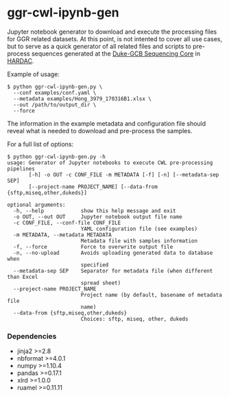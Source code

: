 # ggr-cwl-ipynb-gen
Jupyter notebook generator to download and execute the processing files for GGR related datasets. 
At this point, is not intented to cover all use cases, but to serve as a quick generator of all 
related files and scripts to pre-process sequences generated at the [Duke-GCB Sequencing Core](https://genome.duke.edu/cores-and-services/sequencing-and-genomic-technologies) in [HARDAC](https://genome.duke.edu/cores-and-services/computational-solutions/compute-environments-genomics).

Example of usage:
```
$ python ggr-cwl-ipynb-gen.py \
  --conf examples/conf.yaml \
  --metadata examples/Hong_3979_170316B1.xlsx \
  --out /path/to/output_dir \
  --force
```
The information in the example metadata and configuration file should reveal what is needed to download and pre-process the samples.

For a full list of options:
```
$ python ggr-cwl-ipynb-gen.py -h
usage: Generator of Jupyter notebooks to execute CWL pre-processing pipelines
       [-h] -o OUT -c CONF_FILE -m METADATA [-f] [-n] [--metadata-sep SEP]
       [--project-name PROJECT_NAME] [--data-from {sftp,miseq,other,dukeds}]

optional arguments:
  -h, --help            show this help message and exit
  -o OUT, --out OUT     Jupyter notebook output file name
  -c CONF_FILE, --conf-file CONF_FILE
                        YAML configuration file (see examples)
  -m METADATA, --metadata METADATA
                        Metadata file with samples information
  -f, --force           Force to overwrite output file
  -n, --no-upload       Avoids uploading generated data to database when
                        specified
  --metadata-sep SEP    Separator for metadata file (when different than Excel
                        spread sheet)
  --project-name PROJECT_NAME
                        Project name (by default, basename of metadata file
                        name)
  --data-from {sftp,miseq,other,dukeds}
                        Choices: sftp, miseq, other, dukeds
```

### Dependencies
- jinja2 >=2.8
- nbformat >=4.0.1
- numpy >=1.10.4
- pandas >=0.17.1
- xlrd >=1.0.0
- ruamel >=0.11.11
